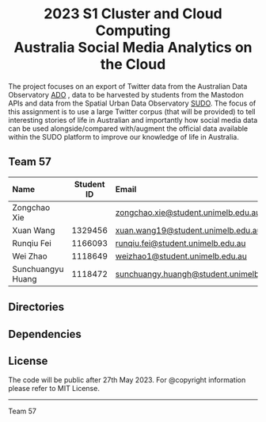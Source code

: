<h1 align=center>2023 S1 Cluster and Cloud Computing<br>Australia Social Media Analytics on the Cloud</h1>

The project focuses on an export of Twitter data
from the Australian Data Observatory [ADO](www.ado.eresearch.unimelb.edu.au) , data to be
harvested by students from the Mastodon APIs and data from the Spatial Urban Data Observatory
[SUDO](https://sudo.eresearch.unimelb.edu.au). The focus of this assignment is to use a large Twitter
corpus (that will be provided) to tell interesting stories of life in Australian and importantly how
social media data can be used alongside/compared with/augment the official data available within
the SUDO platform to improve our knowledge of life in Australia.

## Team 57

| Name              | Student ID | Email                                    |
| :---------------- | :--------: | :--------------------------------------- |
| Zongchao Xie      |            | zongchao.xie@student.unimelb.edu.au      |
| Xuan Wang         | 1329456    | xuan.wang19@student.unimelb.edu.au       |
| Runqiu Fei        | 1166093    | runqiu.fei@student.unimelb.edu.au        |
| Wei Zhao          | 1118649    | weizhao1@student.unimelb.edu.au          |
| Sunchuangyu Huang | 1118472    | sunchuangy.huangh@student.unimelb.edu.au |


## Directories

## Dependencies

## License

The code will be public after 27th May 2023. For @copyright information please refer to MIT License.

---
<p alignright>Team 57</p>

